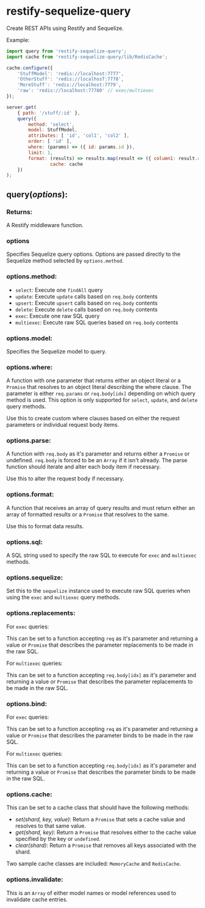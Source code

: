 # restify-sequelize-query

Create REST APIs using Restify and Sequelize.

Example:
```js
import query from 'restify-sequelize-query';
import cache from 'restify-sequelize-query/lib/RedisCache';

cache.configure({
	'StuffModel': 'redis://localhost:7777',
	'OtherStuff': 'redis://localhosT:7778',
	'MoreStuff': 'redis://localhost:7779',
	'raw': 'redis://localhost:77780' // exec/multiexec
});

server.get(
    { path: '/stuff/:id' },
    query({
        method: 'select',
        model: StuffModel,
        attributes: [ 'id', 'col1', 'col2' ],
        order: [ 'id' ],
        where: (params) => ({ id: params.id }),
        limit: 1,
        format: (results) => results.map(result => ({ column1: result.col1, column2: result.col2 })),
				cache: cache
    })
);
```

## query(*options*):

### Returns:
A Restify middleware function.

### options
Specifies Sequelize query options.  Options are passed directly to the Sequelize method selected by `options.method`.
### options.method:
- `select`: Execute one `findAll` query
- `update`: Execute `update` calls based on `req.body` contents
- `upsert`: Execute `upsert` calls based on `req.body` contents
- `delete`: Execute `delete` calls based on `req.body` contents
- `exec`: Execute one raw SQL query
- `multiexec`: Execute raw SQL queries based on `req.body` contents

### options.model:
Specifies the Sequelize model to query.

### options.where:

A function with one parameter that returns either an object literal or a `Promise` that resolves to an object literal describing the where clause.  The parameter is either `req.params` or `req.body[idx]` depending on which query method is used.  This option is only supported for `select`, `update`, and `delete` query methods.

Use this to create custom where clauses based on either the request parameters or individual request body items.

### options.parse:

A function with `req.body` as it's parameter and returns either a `Promise` or undefined.  `req.body` is forced to be an `Array` if it isn't already.  The parse function should iterate and alter each body item if necessary.

Use this to alter the request body if necessary.

### options.format:

A function that receives an array of query results and must return either an array of formatted results or a `Promise` that resolves to the same.

Use this to format data results.  

### options.sql:

A SQL string used to specify the raw SQL to execute for `exec` and `multiexec` methods.

### options.sequelize:

Set this to the `sequelize` instance used to execute raw SQL queries when using the `exec` and `multiexec` query methods.

### options.replacements:
For `exec` queries:

This can be set to a function accepting `req` as it's parameter and returning a value or `Promise` that describes the parameter replacements to be made in the raw SQL.

For `multiexec` queries:

This can be set to a function accepting `req.body[idx]` as it's parameter and returning a value or `Promise` that describes the parameter replacements to be made in the raw SQL.

### options.bind:
For `exec` queries:

This can be set to a function accepting `req` as it's parameter and returning a value or `Promise` that describes the parameter binds to be made in the raw SQL.

For `multiexec` queries:

This can be set to a function accepting `req.body[idx]` as it's parameter and returning a value or `Promise` that describes the parameter binds to be made in the raw SQL.

### options.cache:

This can be set to a cache class that should have the following methods:

- *set(shard, key, value)*: Return a `Promise` that sets a cache value and resolves to that same value.
- *get(shard, key)*: Return a `Promise` that resolves either to the cache value specified by the key or `undefined`.
- *clear(shard)*: Return a `Promise` that removes all keys associated with the shard.

Two sample cache classes are included: `MemoryCache` and `RedisCache`.

### options.invalidate:

This is an `Array` of either model names or model references used to invalidate cache entries.
